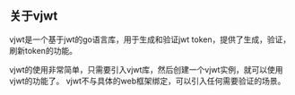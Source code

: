 ## 关于vjwt
vjwt是一个基于jwt的go语言库，用于生成和验证jwt token，提供了生成，验证，刷新token的功能。

vjwt的使用非常简单，只需要引入vjwt库，然后创建一个vjwt实例，就可以使用vjwt的功能了。
vjwt不与具体的web框架绑定，可以引入任何需要验证的场景。


